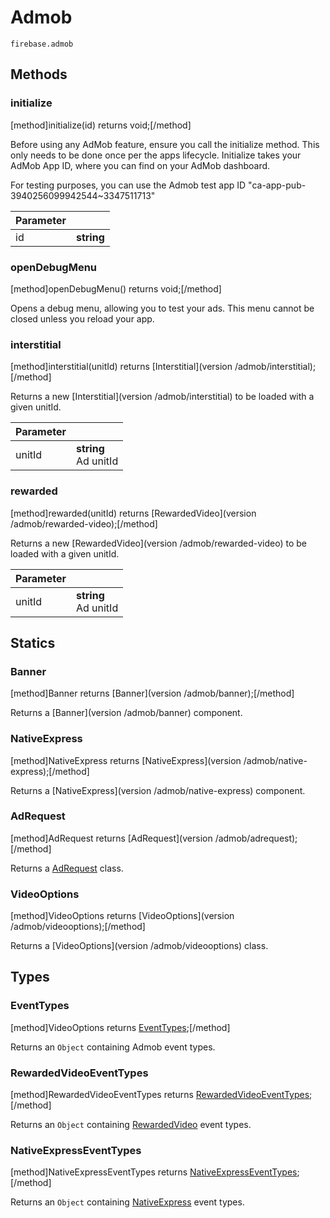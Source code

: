 # Admob

```
firebase.admob
```

## Methods 

### initialize
[method]initialize(id) returns void;[/method]

Before using any AdMob feature, ensure you call the initialize method. This only needs to be done once per the apps lifecycle. Initialize takes your AdMob App ID, where you can find on your AdMob dashboard.

For testing purposes, you can use the Admob test app ID "ca-app-pub-3940256099942544~3347511713"

| Parameter |         |
| --------- | ------- |
| id   | **string**  |

### openDebugMenu
[method]openDebugMenu() returns void;[/method]

Opens a debug menu, allowing you to test your ads. This menu cannot be closed unless you reload your app.

### interstitial
[method]interstitial(unitId) returns [Interstitial](version /admob/interstitial);[/method]

Returns a new [Interstitial](version /admob/interstitial) to be loaded with a given unitId.

| Parameter |         |
| --------- | ------- |
| unitId   | **string** <br /> Ad unitId |

### rewarded
[method]rewarded(unitId) returns [RewardedVideo](version /admob/rewarded-video);[/method]

Returns a new [RewardedVideo](version /admob/rewarded-video) to be loaded with a given unitId.

| Parameter |         |
| --------- | ------- |
| unitId   | **string** <br /> Ad unitId |

## Statics

### Banner
[method]Banner returns [Banner](version /admob/banner);[/method]

Returns a [Banner](version /admob/banner) component.

### NativeExpress
[method]NativeExpress returns [NativeExpress](version /admob/native-express);[/method]

Returns a [NativeExpress](version /admob/native-express) component.

### AdRequest
[method]AdRequest returns [AdRequest](version /admob/adrequest);[/method]

Returns a [AdRequest](#) class.

### VideoOptions
[method]VideoOptions returns [VideoOptions](version /admob/videooptions);[/method]

Returns a [VideoOptions](version /admob/videooptions) class.

## Types

### EventTypes
[method]VideoOptions returns [EventTypes](https://github.com/invertase/react-native-firebase/blob/master/lib/modules/admob/EventTypes.js#L2);[/method]

Returns an `Object` containing Admob event types.

### RewardedVideoEventTypes
[method]RewardedVideoEventTypes returns [RewardedVideoEventTypes](https://github.com/invertase/react-native-firebase/blob/master/lib/modules/admob/EventTypes.js#L10);[/method]

Returns an `Object` containing [RewardedVideo](#rewardedvideo) event types.

### NativeExpressEventTypes
[method]NativeExpressEventTypes returns [NativeExpressEventTypes](https://github.com/invertase/react-native-firebase/blob/master/lib/modules/admob/EventTypes.js#L18);[/method]

Returns an `Object` containing [NativeExpress](#nativeexpress) event types.
